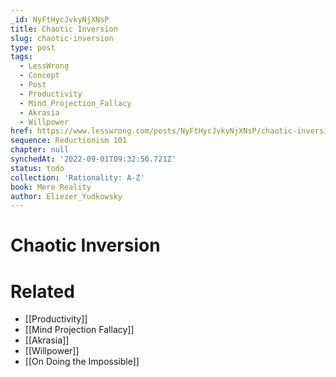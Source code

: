 ```yaml
---
_id: NyFtHycJvkyNjXNsP
title: Chaotic Inversion
slug: chaotic-inversion
type: post
tags:
  - LessWrong
  - Concept
  - Post
  - Productivity
  - Mind_Projection_Fallacy
  - Akrasia
  - Willpower
href: https://www.lesswrong.com/posts/NyFtHycJvkyNjXNsP/chaotic-inversion
sequence: Reductionism 101
chapter: null
synchedAt: '2022-09-01T09:32:56.721Z'
status: todo
collection: 'Rationality: A-Z'
book: Mere Reality
author: Eliezer_Yudkowsky
---
```


# Chaotic Inversion


# Related

- [[Productivity]]
- [[Mind Projection Fallacy]]
- [[Akrasia]]
- [[Willpower]]
- [[On Doing the Impossible]]